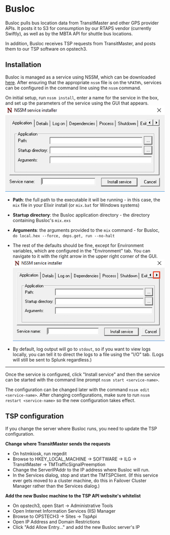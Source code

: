 # Busloc

Busloc pulls bus location data from TransitMaster and other GPS provider APIs. It posts it to S3 for consumption by our RTAPS vendor (currently Swiftly), as well as by the MBTA API for shuttle bus locations.

In addition, Busloc receives TSP requests from TransitMaster, and posts them to our TSP software on opstech3.

## Installation

Busloc is managed as a service using NSSM, which can be downloaded [here](http://nssm.cc/download). After ensuring that the
appropriate `nssm` file is on the `%PATH%`, services can be configured in the command line using the `nssm` command.

On initial setup, run `nssm install`, enter a name for the service in the box,
and set up the parameters of the service using the GUI that appears.
![NSSM GUI](data/NSSM_gui_1.png)

* **Path**: the full path to the executable it will be running - in this case, the `mix` file in your Elixir install (or `mix.bat` for Windows systems)
* **Startup directory**: the Busloc application directory - the directory containing Busloc's `mix.exs`
* **Arguments**: the arguments provided to the `mix` command - for Busloc, `do local.hex --force, deps.get, run --no-halt`

* The rest of the defaults should be fine, except for Environment variables, which are configured in the "Environment" tab.
You can navigate to it with the right arrow in the upper right corner of the GUI.
  ![NSSM GUI arrow](data/NSSM_gui_2.png)
* By default, log output will go to `stdout`, so if you want to view logs locally, you can tell it to direct the logs to a file using the "I/O" tab. (Logs will still be sent to Splunk regardless.)

---

Once the service is configured, click "Install service" and then the service can be started with
the command line prompt `nssm start <service-name>`.

The configuration can be changed later with the command `nssm edit <service-name>`.
After changing configurations, make sure to run `nssm restart <service-name>` so the new configuration takes effect.

## TSP configuration

If you change the server where Busloc runs, you need to update the TSP configuration.

**Change where TransitMaster sends the requests**
* On hstmkiosk, run regedit
* Browse to HKEY_LOCAL_MACHINE -> SOFTWARE -> ILG -> TransitMaster -> TMTrafficSignalPreemption
* Change the ServerIPAddr to the IP address where Busloc will run.
* In the Services dialog, stop and start the TMTSPClient.
 (If this service ever gets moved to a cluster machine, do this in Failover Cluster Manager rather than the Services dialog.)

**Add the new Busloc machine to the TSP API website's whitelist**
* On opstech3, open Start -> Administrative Tools
* Open Internet Information Services (IIS) Manager
* Browse to OPSTECH3 -> Sites -> TspApi
* Open IP Address and Domain Restrictions
* Click "Add Allow Entry..." and add the new Busloc server's IP
